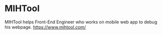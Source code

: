 MIHTool
=======
MIHTool helps  Front-End Engineer who works on mobile web app to debug his webpage.
https://www.mihtool.com/
